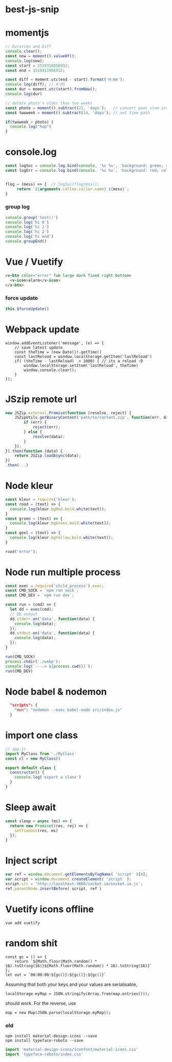 # best-js-snip




# momentjs
``` javascript
// Duration and Diff
console.clear();
const now = moment().valueOf();
console.log(now);
const start = 1519310856932;
const end = 1519411956932;

const diff = moment.utc(end - start).format('H:mm');
console.log(diff); // 4:05
const dur = moment.utc(start).fromNow();
console.log(dur)

// delete photo's older than two weeks
const photo = moment().subtract(21, 'days');   // convert your stam into moment
const twoweek = moment().subtract(14, 'days'); // set time path

if(twoweek > photo) {
  console.log("hop")
}
```

# console.log 

``` javascript
const logSuc = console.log.bind(console, '%c %s', 'background: green; color: white');
const logErr = console.log.bind(console, '%c %s', 'background: red; color: white');


flog = (mess) => {  // logSuc(flog(mss));
     return `${arguments.callee.caller.name} ${mess}`;   
}

```

### group log
```javascript
console.group('test()')
console.log('hi 0')
console.log('hi 1')
console.log('hi 2')
console.log('hi end')
console.groupEnd()
```


# Vue / Vuetify

```html
<v-btn color="error" fab large dark fixed right bottom>
  <v-icon>alarm</v-icon>
</v-btn>
```


### force update 
```javascript
this.$forceUpdate()
```

# Webpack update
```
window.addEventListener('message', (e) => {
    // save latest update
    const theTime = (new Date()).getTime()
    const lastReload = window.localStorage.getItem('lastReload')
    if( (theTime - lastReload)  > 1000) { // its a reload :D
        window.localStorage.setItem('lastReload', theTime)
        window.console.clear();
    }
});
```

# JSzip remote url

```javascript
new JSZip.external.Promise(function (resolve, reject) {
    JSZipUtils.getBinaryContent('path/to/content.zip', function(err, data) {
        if (err) {
            reject(err);
        } else {
            resolve(data);
        }
    });
}).then(function (data) {
    return JSZip.loadAsync(data);
})
.then(...)
```

# Node kleur
```javascript
const kleur = require('kleur');
const rood = (text) => {
  console.log(kleur.bgRed.bold.white(text));
}
const groen = (text) => {
  console.log(kleur.bgGreen.bold.white(text));
}
const geel = (text) => {
  console.log(kleur.bgYellow.bold.white(text));
}

rood('error');
```

# Node run multiple process
```javascript
const exec = require('child_process').exec;
const CMD_SOCK = `npm run sock`;
const CMD_DEV = `npm run dev`;

const run = (cmd) => {
  let dd = exec(cmd);
  // DD output
  dd.stderr.on('data', function(data) {
    console.log(data);
  });
  dd.stdout.on('data', function(data) {
    console.log(data);
  });
}

run(CMD_SOCK)
process.chdir('./webp');
console.log(`----> ${process.cwd()}`);
run(CMD_DEV)
```

# Node babel & nodemon
```json
  "scripts": {
    "mon": "nodemon --exec babel-node src/index.js"
  }
```


# import one class
```javascript
// app.js
import MyClass from './MyClass'
const cl = new MyClass()

export default class {
  constructor() {
    console.log('export a class')
  }
}

```

# Sleep await
```javascript
const sleep = async (ms) => {
  return new Promise((res, rej) => {
    setTimeout(res, ms)
  });
}
```


# Inject script


```javascript
var ref = window.document.getElementsByTagName( 'script' )[0];
var script = window.document.createElement( 'script' );
script.src = 'http://localhost:3000/socket.io/socket.io.js';
ref.parentNode.insertBefore( script, ref )
```


# Vuetify icons offline

```
vue add vuetify
```


# random shit

```
const gc = () => {
    return `${Math.floor(Math.random() * 16).toString(16)}${Math.floor(Math.random() * 16).toString(16)}`
};
let out = `00:00:00:${gc()}:${gc()}:${gc()}`
```
Assuming that both your keys and your values are serialisable,




```
localStorage.myMap = JSON.stringify(Array.from(map.entries()));
```
should work. For the reverse, use

```
map = new Map(JSON.parse(localStorage.myMap));
```



### old

```
npm install material-design-icons --save
npm install typeface-roboto --save
```

```javascript
import 'material-design-icons/iconfont/material-icons.css'
import 'typeface-roboto/index.css'
```







